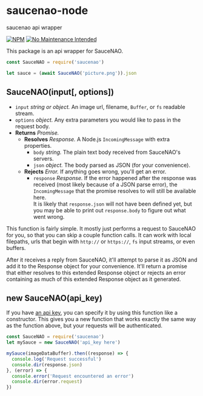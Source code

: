 # saucenao-node
saucenao api wrapper

[![NPM](https://nodei.co/npm/saucenao.png?mini=true)](https://nodei.co/npm/saucenao/)
[![No Maintenance Intended](http://unmaintained.tech/badge.svg)](http://unmaintained.tech/)

This package is an api wrapper for SauceNAO.

```js
const SauceNAO = require('saucenao')

let sauce = (await SauceNAO('picture.png')).json
```

## SauceNAO(input[, options])
* `input` *string or object.* An image url, filename, `Buffer`, or `fs` readable stream.
* `options` *object.* Any extra parameters you would like to pass in the request body.
* **Returns** *Promise.*
  * **Resolves** *Response.* A Node.js `IncomingMessage` with extra properties.
    * `body` *string.* The plain text body received from SauceNAO's servers.
    * `json` *object.* The body parsed as JSON (for your convenience).
  * **Rejects** *Error.* If anything goes wrong, you'll get an error.
    * `response` *Response.* If the error happened after the response was received (most likely because of a JSON parse error), the `IncomingMessage` that the promise resolves to will still be available here.  
    It is likely that `response.json` will not have been defined yet, but you may be able to print out `response.body` to figure out what went wrong.

This function is fairly simple. It mostly just performs a request to SauceNAO for you, so that you can skip a couple function calls. It can work with local filepaths, urls that begin with `http://` or `https://`, `fs` input streams, or even buffers.

After it receives a reply from SauceNAO, it'll attempt to parse it as JSON and add it to the Response object for your convenience. It'll return a promise that either resolves to this extended Response object or rejects an error containing as much of this extended Response object as it generated.


## new SauceNAO(api_key)
If you have [an api key](https://saucenao.com/user.php?page=search-api), you can specify it by using this function like a constructor. This gives you a new function that works exactly the same way as the function above, but your requests will be authenticated.

```js
const SauceNAO = require('saucenao')
let mySauce = new SauceNAO('api_key here')

mySauce(imageDataBuffer).then((response) => {
  console.log('Request successful')
  console.dir(response.json)
}, (error) => {
  console.error('Request encountered an error')
  console.dir(error.request)
})
```
